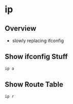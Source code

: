 # ip

## Overview

* slowly replacing ifconfig

## Show ifconfig Stuff

```bash
ip a
```

## Show Route Table

```bash
ip r
```
